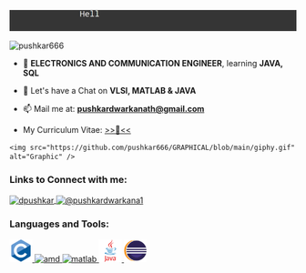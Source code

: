 <p align="center"> 
    <img src="https://github.com/pushkar666/GRAPHICAL/blob/main/Animation.gif" alt="pushkar666" /> 
</p>

<p align="left"> 
    <img src="https://komarev.com/ghpvc/?username=pushkar666&label=Page%20views&color=13a4ba&style=for-the-badge&abbreviated=true" alt="pushkar666" /> 
</p>

- 📖 **ELECTRONICS AND COMMUNICATION ENGINEER**, learning **JAVA, SQL**

- 💬 Let's have a Chat on **VLSI, MATLAB & JAVA**

- 📫 Mail me at: **pushkardwarkanath@gmail.com**

- My Curriculum Vitae: [>>📄<<](https://drive.google.com/file/d/14ALB0HJV8f6iw1dOrYULkQpmJxV91Du_/view?usp=sharing)

<!--p align="center"-->
    <img src="https://github.com/pushkar666/GRAPHICAL/blob/main/giphy.gif" alt="Graphic" />
</p>

<h3 align="left">Links to Connect with me:</h3>
<p align="left">
    <a href="https://www.linkedin.com/in/dpushkar" target="blank">
        <img align="center" src="https://raw.githubusercontent.com/rahuldkjain/github-profile-readme-generator/master/src/images/icons/Social/linked-in-alt.svg" alt="dpushkar" height="30" width="40" />
    </a>
    <a href="https://www.hackerrank.com/profile/pushkardwarkana1" target="blank">
        <img align="center" src="https://raw.githubusercontent.com/rahuldkjain/github-profile-readme-generator/master/src/images/icons/Social/hackerrank.svg" alt="@pushkardwarkana1" height="30" width="40" />
    </a>
</p>

<h3 align="left">Languages and Tools:</h3>
<p align="left">
    <a href="https://www.cprogramming.com/" target="_blank" rel="noreferrer"> 
        <img src="https://raw.githubusercontent.com/devicons/devicon/master/icons/c/c-original.svg" alt="c" width="40" height="40"/> 
    </a> 
    <a href="https://www.amd.com/en.html" target="_blank" rel="noreferrer"> 
        <img src="https://user-images.githubusercontent.com/48672827/57464068-a2a35580-72ae-11e9-9d52-7cadbf0cb940.png" alt="amd" width="40" height="40"/> 
    </a>  
    <a href="https://www.mathworks.com/" target="_blank" rel="noreferrer"> 
        <img src="https://upload.wikimedia.org/wikipedia/commons/2/21/Matlab_Logo.png" alt="matlab" width="40" height="40"/> 
    </a> 
    <a href="https://www.java.com/en/" target="_blank" rel="noreferrer"> 
        <img src="https://raw.githubusercontent.com/devicons/devicon/6910f0503efdd315c8f9b858234310c06e04d9c0/icons/java/java-original-wordmark.svg" alt="java" width="40" height="40"/> 
    </a> 
    <a href="https://www.eclipse.org/" target="_blank" rel="noreferrer"> 
        <img src="https://raw.githubusercontent.com/devicons/devicon/6910f0503efdd315c8f9b858234310c06e04d9c0/icons/eclipse/eclipse-original.svg" alt="eclipse" width="40" height="40"/> 
    </a>  
</p>
